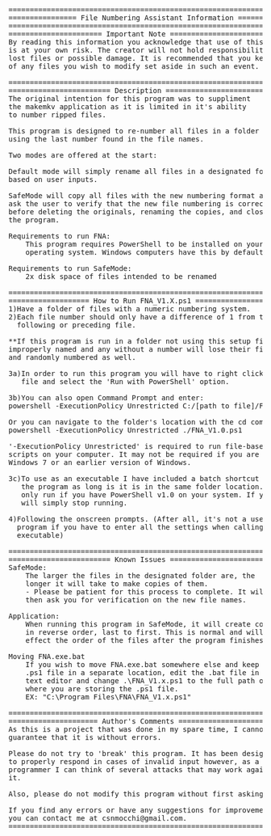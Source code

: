 <pre>
======================================================================
================ File Numbering Assistant Information ================
======================================================================
====================== Important Note ================================
By reading this information you acknowledge that use of this program
is at your own risk. The creator will not hold responsibility for any
lost files or possible damage. It is recommended that you keep a copy
of any files you wish to modify set aside in such an event.

======================================================================
======================== Description =================================
The original intention for this program was to suppliment
the makemkv application as it is limited in it's ability
to number ripped files.

This program is designed to re-number all files in a folder 
using the last number found in the file names. 

Two modes are offered at the start:

Default mode will simply rename all files in a designated folder 
based on user inputs.

SafeMode will copy all files with the new numbering format and
ask the user to verify that the new file numbering is correct
before deleting the originals, renaming the copies, and closing
the program.

Requirements to run FNA:
	This program requires PowerShell to be installed on your 
	operating system. Windows computers have this by default.

Requirements to run SafeMode:
	2x disk space of files intended to be renamed

======================================================================
=================== How to Run FNA_V1.X.ps1 ==========================
1)Have a folder of files with a numeric numbering system. 
2)Each file number should only have a difference of 1 from the 
  following or preceding file. 

**If this program is run in a folder not using this setup files will be 
improperly named and any without a number will lose their file extension 
and randomly numbered as well.
 
3a)In order to run this program you will have to right click the
   file and select the 'Run with PowerShell' option. 

3b)You can also open Command Prompt and enter:
powershell -ExecutionPolicy Unrestricted C:/[path to file]/FNA_V1.0.ps1

Or you can navigate to the folder's location with the cd command and run:
powershell -ExecutionPolicy Unrestricted ./FNA_V1.0.ps1

'-ExecutionPolicy Unrestricted' is required to run file-based PowerShell
scripts on your computer. It may not be required if you are using
Windows 7 or an earlier version of Windows.

3c)To use as an executable I have included a batch shortcut that will run
   the program as long is it is in the same folder location. This will
   only run if you have PowerShell v1.0 on your system. If you do not, it
   will simply stop running.

4)Following the onscreen prompts. (After all, it's not a user friendly
  program if you have to enter all the settings when calling the 
  executable)

======================================================================
======================== Known Issues ================================
SafeMode:
	The larger the files in the designated folder are, the
	longer it will take to make copies of them.
	- Please be patient for this process to complete. It will
	then ask you for verification on the new file names.

Application:
	When running this program in SafeMode, it will create copies
	in reverse order, last to first. This is normal and will not
	effect the order of the files after the program finishes.

Moving FNA.exe.bat
	If you wish to move FNA.exe.bat somewhere else and keep the 
	.ps1 file in a separate location, edit the .bat file in a
	text editor and change .\FNA_V1.x.ps1 to the full path of
	where you are storing the .ps1 file.
	EX: "C:\Program Files\FNA\FNA_V1.x.ps1"
	
======================================================================
===================== Author's Comments ==============================
As this is a project that was done in my spare time, I cannot
guarantee that it is without errors. 

Please do not try to 'break' this program. It has been designed 
to properly respond in cases of invalid input however, as a 
programmer I can think of several attacks that may work against
it.

Also, please do not modify this program without first asking.

If you find any errors or have any suggestions for improvement
you can contact me at csnmocchi@gmail.com.
======================================================================
</pre>
